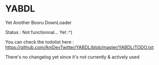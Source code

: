 # YABDL
Yet Another Booru DownLoader

Status : Not functionnal... Yet :^)

You can check the todolist here : https://github.com/AniDevTwitter/YABDL/blob/master/YABDL/TODO.txt

There's no changelog yet since it's not currently & actively used
